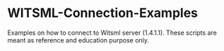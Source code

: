 # WITSML-Connection-Examples
Examples on how to connect to Witsml server (1.4.1.1). These scripts are meant as reference and education purpose only.
